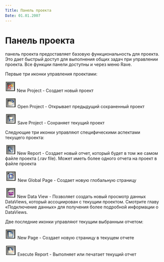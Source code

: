 ```yaml
---
Title: Панель проекта
Date: 01.01.2007
---
```



Панель проекта
==============

панель проекта предоставляет базовую функциональность для проекта. Это
дает быстрый доступ для выполнения общих задач при управлении проекта.
Все функции панели доступны и через меню Rave.

Первые три иконки управления проектами:

![](embim1761.png)        New Project      - Создает новый проект

![](embim1762.png)        Open Project    -   Открывает предыдущий сохраненный проект

![](embim1763.png)        Save Project    -   Сохраняет текущий проект

Следующие три иконки управляют специфическими аспектами текущего
проекта:

![](embim1764.png)        New Report      -
 Создает новый отчет, который будет в том же самом файле проекта (.rav
file). Может иметь более одного отчета на проект в файле проекта

![](embim1765.png)        New Global Page  -
     Создает новую глобальную страницу

![](embim1766.png)        New Data View    -
 Позволяет создать новый просмотр данных DataViews, который
ассоциирован с текущим проектом. Смотрите главу «Подключение данных» для
получения более подробной информации о DataViews.

Две последние иконки управляют текущим выбранным отчетом:

![](embim1767.png)        New Page      -
 Создает новую страницу в текущем отчете

![](embim1768.png)        Execute Report  -
  Выполняет или печатает текущий отчет
